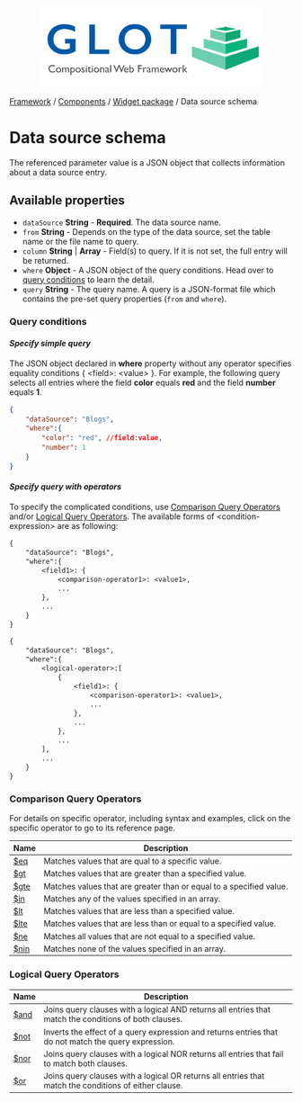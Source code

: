 <p align="center">
  <img src="../../assets/glot_logo_new.svg" width="400px" alt="glot: compositional web framework">
</p>

[Framework](../framework.md) / [Components](../components.md) / [Widget package](widget-packages.md) / Data source schema

# Data source schema

The referenced parameter value is a JSON object that collects information about a data source entry.

## Available properties

-   `dataSource` **String** - **Required**. The data source name.
-   `from` **String** - Depends on the type of the data source, set the table name or the file name to query.
-  `column` **String** | **Array** - Field(s) to query. If it is not set, the full entry will be returned.
-   `where` **Object** - A JSON object of the query conditions. Head over to [query conditions](#query-conditions) to learn the detail.
-   `query` **String** - The query name. A query is a JSON-format file which contains the pre-set query properties (`from` and `where`).

### Query conditions

#### ***Specify simple query***

The JSON object declared in **where** property without any operator specifies equality conditions { \<field>: \<value> }. For example, the following query selects all entries where the field **color** equals **red** and the field **number** equals **1**.

```json
{
    "dataSource": "Blogs",
    "where":{
        "color": "red", //field:value,
        "number": 1
    }
}
```

#### ***Specify query with operators***

To specify the complicated conditions, use [Comparison Query Operators](#comparison-query-operators) and/or [Logical Query Operators](#logical-query-operators). The available forms of \<condition-expression> are as following:

```text
{
    "dataSource": "Blogs",
    "where":{
        <field1>: {
            <comparison-operator1>: <value1>,
            ...
        },
        ...
    }
}
```

```text
{
    "dataSource": "Blogs",
    "where":{
        <logical-operator>:[
            {
                <field1>: {
                    <comparison-operator1>: <value1>,
                    ...
                },
                ...
            },
            ...
        ],
        ...
    }
}
```

### Comparison Query Operators

For details on specific operator, including syntax and examples, click on the specific operator to go to its reference page.

| Name | Description|  
| - | - |
| [$eq](ds-schema-eq.md)     | Matches values that are qual to a specific value.
| [$gt](ds-schema-gt.md)     | Matches values that are greater than a specified value.
| [$gte](ds-schema-gte.md)     | Matches values that are greater than or equal to a specified value.
| [$in](ds-schema-in.md)     | Matches any of the values specified in an array. 
| [$lt](ds-schema-lt.md)     | Matches values that are less than a specified value.
| [$lte](ds-schema-lte.md)     | Matches values that are less than or equal to a specified value.
| [$ne](ds-schema-ne.md)     | Matches all values that are not equal to a specified value.
| [$nin](ds-schema-nin.md)     | Matches none of the values specified in an array.

### Logical Query Operators

| Name | Description|  
| - | - |
| [$and](ds-schema-and.md)     | Joins query clauses with a logical AND returns all entries that match the conditions of both clauses.
| [$not](ds-schema-not.md)     | Inverts the effect of a query expression and returns entries that do not match the query expression.
| [$nor](ds-schema-nor.md)     | Joins query clauses with a logical NOR returns all entries that fail to match both clauses.
| [$or](ds-schema-or.md)     | Joins query clauses with a logical OR returns all entries that match the conditions of either clause.
